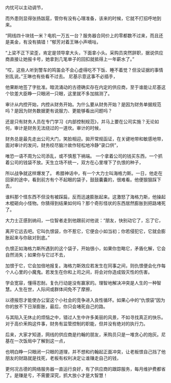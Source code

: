 






内忧可以主动调节，



而外患则显得张扬跋扈，管你有没有心理准备，该来的时候，它就不打招呼地到来。 


“网线四十块钱一米？电机一万五一台？服务器合同价上的零都数不过来，而且还是美金，有没有搞错！”郁芳对着王琳小声嘀咕，


“上梁不正下梁歪，肯定是领导拿大头，下面拿小头。采购员突然辞职，据说供应商直接让她报卡号，她拿到几笔单子的回扣就抵得上一年薪水了。” 


“哎，这些人听到警车的鸣笛会不会心虚得吃不下饭、睡不着觉？但没证据的事情别乱说。”王琳也有些看不过去。 尼基示意这事不必插手，


他果断地签了字批准。暗流涌动的古德确实存在内定的供应商，至于谁能让尼基这个钦差大臣睁一只眼闭一只眼，这里就不多加揣测了。


审计从内控开始，内控从财务开始。为什么要从财务开始？是因为财务单据规范吗？是因为财务数据更有说服力、更能够看出问题吗？


还是只有财务人员在专门学习《内部控制规范》，并马上要在公司实施？无论如何，审计是财务无法绕过的一道坎。审计的时候，


财务总是最先走出公司大门，笑脸相迎。拋开常规函证，在关键地带和敏感地带，面对审计的发问，财务绞尽脑汁故作轻松地冷静“录口供”，


唯恐一语不周为公司添乱，或不慎惹下祸端。 一个拿着公司的钱买东西，一个抓着公司的钱袋不放。天生立场不统一，双方在心里埋下了仇恨的种子，


所以战争就这样爆发了。 希腊神话中，有一个大力士叫海格力斯。一日，他走在回家的途中，看到前方有个不起眼的袋子，鼓鼓囊囊的，很难看。他便狠狠踩下去，


谁料那个怪东西不但没有被踩扁，反而迅速膨胀起来。这激怒了海格力斯，他操起木棍砸向小怪物。你猜得到结果如何吗？那个奇形怪状的东西居然膨胀到把路堵死了。


大力士正感到纳闷，一位智者走到他跟前对他说：“朋友，快别动它了，忘了它，


离开它远去吧。它叫仇恨袋，你不惹它，它便会小如当初；你若侵犯它，它就会膨胀起来与你敌对到底。”


仇恨正如海格力斯所遇到的这个袋子，开始很小，如果你忽略它，矛盾化解，它会自然消失；如果你与它过不去，


加恨于它，它会加倍地报复。海格力斯效应若发生在同事之间，则仇恨便会化作每个人心里的小魔鬼。若发生在你和上司之间，将会对你造成毁灭性的伤害。 


学会宽容，懂得忍耐。复仇行动是没有赢家的。理智地解决冲突是人生的一种智慧。人生在世，人际间或群体间免不了摩擦，


以德报怨才能使办公室这个小社会的竞争进入良性循环。如果心中的“仇恨袋”因为你的放不下日渐膨胀，最后，你只会堵死自己的路。


与其陷入无休止的烦恼之中，错过人生中许多美丽的风景，不如寻找真正的快乐。 对于高价釆购这件事，财务有监管控制的职能，但并没有绝对的执行力。


后来，大家才知道，网线的供应商是约翰的朋友，釆购员只是一堆贪心的炮灰。尼基在一次饭局中了解到这一点，


也明白睁一只眼闭一只眼的道理，并不想和约翰起正面冲突，让老板恨自己挡了他朋友的财路就是找死，老板有权利决定让谁赚走自己的钱，



更何况古德的网络服务器一直运行良好，有了供应商的跟踪服务，每月维护费都省了。是赚是亏，不需要深究，抓大放小才是大智慧！
